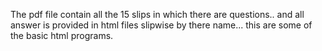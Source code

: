The pdf file contain all the 15 slips in which there are questions..
and all answer is provided in html files slipwise by there name...
this are some of the basic html programs.
